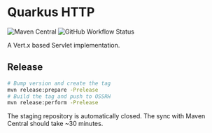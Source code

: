 Quarkus HTTP
============

![Maven Central](https://img.shields.io/maven-central/v/io.quarkus.http/quarkus-http-core?logo=apache&style=for-the-badge)
![GitHub Workflow Status](https://img.shields.io/github/workflow/status/quarkusio/quarkus-http/Build?logo=github&style=for-the-badge)

A Vert.x based Servlet implementation.

## Release

```bash
# Bump version and create the tag
mvn release:prepare -Prelease
# Build the tag and push to OSSRH
mvn release:perform -Prelease
```

The staging repository is automatically closed. The sync with Maven Central should take ~30 minutes.
